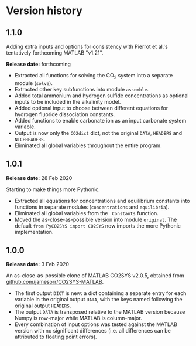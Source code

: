 # Version history

## 1.1.0

Adding extra inputs and options for consistency with Pierrot et al.'s tentatively forthcoming MATLAB "v1.21".

**Release date:** forthcoming

  * Extracted all functions for solving the CO<sub>2</sub> system into a separate module (`solve`).
  * Extracted other key subfunctions into module `assemble`.
  * Added total ammonium and hydrogen sulfide concentrations as optional inputs to be included in the alkalinity model.
  * Added optional input to choose between different equations for hydrogen fluoride dissociation constants.
  * Added functions to enable carbonate ion as an input carbonate system variable.
  * Output is now only the `CO2dict` dict, not the original `DATA`, `HEADERS` and `NICEHEADERS`.
  * Eliminated all global variables throughout the entire program.

## 1.0.1

**Release date:** 28 Feb 2020

Starting to make things more Pythonic.

  * Extracted all equations for concentrations and equilibrium constants into functions in separate modules (`concentrations` and `equilibria`).
  * Eliminated all global variables from the `_Constants` function.
  * Moved the as-close-as-possible version into module `original`. The default `from PyCO2SYS import CO2SYS` now imports the more Pythonic implementation.

## 1.0.0

**Release date:** 3 Feb 2020

An as-close-as-possible clone of MATLAB CO2SYS v2.0.5, obtained from [github.com/jamesorr/CO2SYS-MATLAB](https://github.com/jamesorr/CO2SYS-MATLAB).

  * The first output `DICT` is new: a dict containing a separate entry for each variable in the original output `DATA`, with the keys named following the original output `HEADERS`.
  * The output `DATA` is transposed relative to the MATLAB version because Numpy is row-major while MATLAB is column-major.
  * Every combination of input options was tested against the MATLAB version with no significant differences (i.e. all differences can be attributed to floating point errors).
